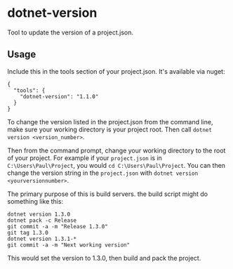 # dotnet-version
Tool to update the version of a project.json.

## Usage

Include this in the tools section of your project.json. It's available via nuget:
```
{
  "tools": {
    "dotnet-version": "1.1.0"
  }
}
```

To change the version listed in the project.json from the command line, make sure your working directory is your project root. Then call `dotnet version <version_number>`.

Then from the command prompt, change your working directory to the root of your project. For example if your `project.json` is in `C:\Users\Paul\Project`, you would `cd C:\Users\Paul\Project`. You can then change the version string in the `project.json` with `dotnet version <yourversionnumber>`.

The primary purpose of this is build servers. the build script might do something like this:
```
dotnet version 1.3.0
dotnet pack -c Release
git commit -a -m "Release 1.3.0"
git tag 1.3.0
dotnet version 1.3.1-*
git commit -a -m "Next working version"
```
This would set the version to 1.3.0, then build and pack the project.



